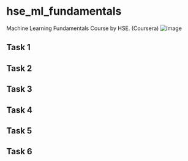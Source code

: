 # hse_ml_fundamentals
Machine Learning Fundamentals Course by HSE. (Coursera)
![image](https://user-images.githubusercontent.com/57394771/125189597-7f371500-e241-11eb-8d50-b5a4eb86c205.png)


## Task 1
## Task 2
## Task 3
## Task 4
## Task 5
## Task 6
